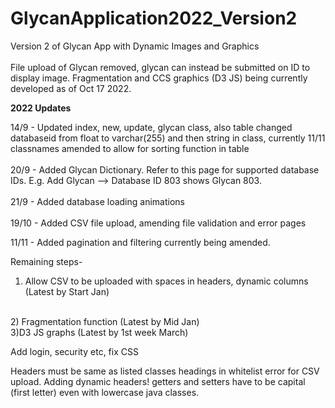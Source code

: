 # GlycanApplication2022_Version2
Version 2 of Glycan App with Dynamic Images and Graphics
<br>
</br>
File upload of Glycan removed, glycan can instead be submitted on ID to display image. Fragmentation and CCS graphics (D3 JS) being currently developed
as of Oct 17 2022.


<strong> 2022 Updates </strong>

14/9 - Updated index, new, update, glycan class, also table changed databaseid from float to varchar(255) and then string in class, currently 11/11 classnames amended to allow for sorting function in table
<br>
</br>
20/9 - Added Glycan Dictionary. Refer to this page for supported database IDs. E.g. Add Glycan --> Database ID 803 shows Glycan 803.
<br>
</br>
21/9 - Added database loading animations
<br>
</br>
19/10 - Added CSV file upload, amending file validation and error pages

11/11 - Added pagination and filtering currently being amended.

Remaining steps-

1) Allow CSV to be uploaded with spaces in headers, dynamic columns
(Latest by Start Jan)
<br>
2) Fragmentation function (Latest by Mid Jan)
<br> 
3)D3 JS graphs (Latest by 1st week March)

Add login, security etc, fix CSS

Headers must be same as listed classes headings in whitelist error for CSV upload.
Adding dynamic headers!
getters and setters have to be capital (first letter) even with lowercase java classes. 
